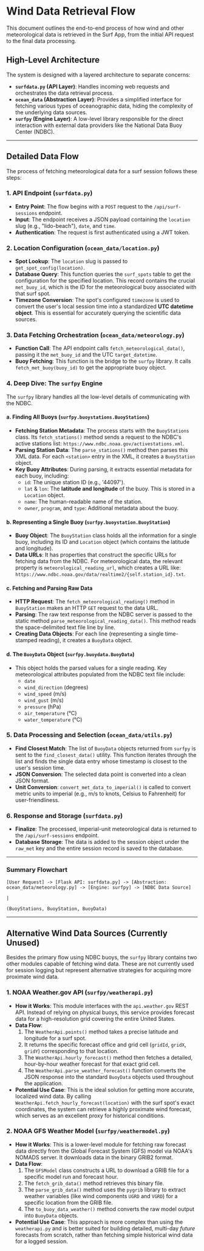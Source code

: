 # Wind Data Retrieval Flow

This document outlines the end-to-end process of how wind and other meteorological data is retrieved in the Surf App, from the initial API request to the final data processing.

## High-Level Architecture

The system is designed with a layered architecture to separate concerns:

-   **`surfdata.py` (API Layer)**: Handles incoming web requests and orchestrates the data retrieval process.
-   **`ocean_data` (Abstraction Layer)**: Provides a simplified interface for fetching various types of oceanographic data, hiding the complexity of the underlying data sources.
-   **`surfpy` (Engine Layer)**: A low-level library responsible for the direct interaction with external data providers like the National Data Buoy Center (NDBC).

---

## Detailed Data Flow

The process of fetching meteorological data for a surf session follows these steps:

### 1. API Endpoint (`surfdata.py`)

-   **Entry Point**: The flow begins with a `POST` request to the `/api/surf-sessions` endpoint.
-   **Input**: The endpoint receives a JSON payload containing the `location` slug (e.g., "lido-beach"), `date`, and `time`.
-   **Authentication**: The request is first authenticated using a JWT token.

### 2. Location Configuration (`ocean_data/location.py`)

-   **Spot Lookup**: The `location` slug is passed to `get_spot_config(location)`.
-   **Database Query**: This function queries the `surf_spots` table to get the configuration for the specified location. This record contains the crucial `met_buoy_id`, which is the ID for the meteorological buoy associated with that surf spot.
-   **Timezone Conversion**: The spot's configured `timezone` is used to convert the user's local session time into a standardized **UTC datetime object**. This is essential for accurately querying the scientific data sources.

### 3. Data Fetching Orchestration (`ocean_data/meteorology.py`)

-   **Function Call**: The API endpoint calls `fetch_meteorological_data()`, passing it the `met_buoy_id` and the UTC `target_datetime`.
-   **Buoy Fetching**: This function is the bridge to the `surfpy` library. It calls `fetch_met_buoy(buoy_id)` to get the appropriate buoy object.

### 4. Deep Dive: The `surfpy` Engine

The `surfpy` library handles all the low-level details of communicating with the NDBC.

#### a. Finding All Buoys (`surfpy.buoystations.BuoyStations`)

-   **Fetching Station Metadata**: The process starts with the `BuoyStations` class. Its `fetch_stations()` method sends a request to the NDBC's active stations list: `https://www.ndbc.noaa.gov/activestations.xml`.
-   **Parsing Station Data**: The `parse_stations()` method then parses this XML data. For each `<station>` entry in the XML, it creates a `BuoyStation` object.
-   **Key Buoy Attributes**: During parsing, it extracts essential metadata for each buoy, including:
    -   `id`: The unique station ID (e.g., '44097').
    -   `lat` & `lon`: The **latitude and longitude** of the buoy. This is stored in a `Location` object.
    -   `name`: The human-readable name of the station.
    -   `owner`, `program`, and `type`: Additional metadata about the buoy.

#### b. Representing a Single Buoy (`surfpy.buoystation.BuoyStation`)

-   **Buoy Object**: The `BuoyStation` class holds all the information for a single buoy, including its ID and `Location` object (which contains the latitude and longitude).
-   **Data URLs**: It has properties that construct the specific URLs for fetching data from the NDBC. For meteorological data, the relevant property is `meteorological_reading_url`, which creates a URL like: `https://www.ndbc.noaa.gov/data/realtime2/{self.station_id}.txt`.

#### c. Fetching and Parsing Raw Data

-   **HTTP Request**: The `fetch_meteorological_reading()` method in `BuoyStation` makes an HTTP `GET` request to the data URL.
-   **Parsing**: The raw text response from the NDBC server is passed to the static method `parse_meteorological_reading_data()`. This method reads the space-delimited text file line by line.
-   **Creating Data Objects**: For each line (representing a single time-stamped reading), it creates a `BuoyData` object.

#### d. The `BuoyData` Object (`surfpy.buoydata.BuoyData`)

-   This object holds the parsed values for a single reading. Key meteorological attributes populated from the NDBC text file include:
    -   `date`
    -   `wind_direction` (degrees)
    -   `wind_speed` (m/s)
    -   `wind_gust` (m/s)
    -   `pressure` (hPa)
    -   `air_temperature` (°C)
    -   `water_temperature` (°C)

### 5. Data Processing and Selection (`ocean_data/utils.py`)

-   **Find Closest Match**: The list of `BuoyData` objects returned from `surfpy` is sent to the `find_closest_data()` utility. This function iterates through the list and finds the single data entry whose timestamp is closest to the user's session time.
-   **JSON Conversion**: The selected data point is converted into a clean JSON format.
-   **Unit Conversion**: `convert_met_data_to_imperial()` is called to convert metric units to imperial (e.g., m/s to knots, Celsius to Fahrenheit) for user-friendliness.

### 6. Response and Storage (`surfdata.py`)

-   **Finalize**: The processed, imperial-unit meteorological data is returned to the `/api/surf-sessions` endpoint.
-   **Database Storage**: The data is added to the session object under the `raw_met` key and the entire session record is saved to the database.

---

### Summary Flowchart

```
[User Request] -> [Flask API: surfdata.py] -> [Abstraction: ocean_data/meteorology.py] -> [Engine: surfpy] -> [NDBC Data Source]
                                                                                                |
                                                                                        (BuoyStations, BuoyStation, BuoyData)
```

---

## Alternative Wind Data Sources (Currently Unused)

Besides the primary flow using NDBC buoys, the `surfpy` library contains two other modules capable of fetching wind data. These are not currently used for session logging but represent alternative strategies for acquiring more proximate wind data.

### 1. NOAA Weather.gov API (`surfpy/weatherapi.py`)

-   **How it Works**: This module interfaces with the `api.weather.gov` REST API. Instead of relying on physical buoys, this service provides forecast data for a high-resolution grid covering the entire United States.
-   **Data Flow**:
    1.  The `WeatherApi.points()` method takes a precise latitude and longitude for a surf spot.
    2.  It returns the specific forecast office and grid cell (`gridId`, `gridX`, `gridY`) corresponding to that location.
    3.  The `WeatherApi.hourly_forecast()` method then fetches a detailed, hour-by-hour weather forecast for that exact grid cell.
    4.  The `WeatherApi.parse_weather_forecast()` function converts the JSON response into the standard `BuoyData` objects used throughout the application.
-   **Potential Use Case**: This is the ideal solution for getting more accurate, localized wind data. By calling `WeatherApi.fetch_hourly_forecast(location)` with the surf spot's exact coordinates, the system can retrieve a highly proximate wind forecast, which serves as an excellent proxy for historical conditions.

### 2. NOAA GFS Weather Model (`surfpy/weathermodel.py`)

-   **How it Works**: This is a lower-level module for fetching raw forecast data directly from the Global Forecast System (GFS) model via NOAA's NOMADS server. It downloads data in the binary GRIB2 format.
-   **Data Flow**:
    1.  The `GFSModel` class constructs a URL to download a GRIB file for a specific model run and forecast hour.
    2.  The `fetch_grib_data()` method retrieves this binary file.
    3.  The `parse_grib_data()` method uses the `pygrib` library to extract weather variables (like wind components `UGRD` and `VGRD`) for a specific location from the GRIB file.
    4.  The `to_buoy_data_weather()` method converts the raw model output into `BuoyData` objects.
-   **Potential Use Case**: This approach is more complex than using the `weatherapi.py` and is better suited for building detailed, multi-day *future* forecasts from scratch, rather than fetching simple historical wind data for a logged session.
